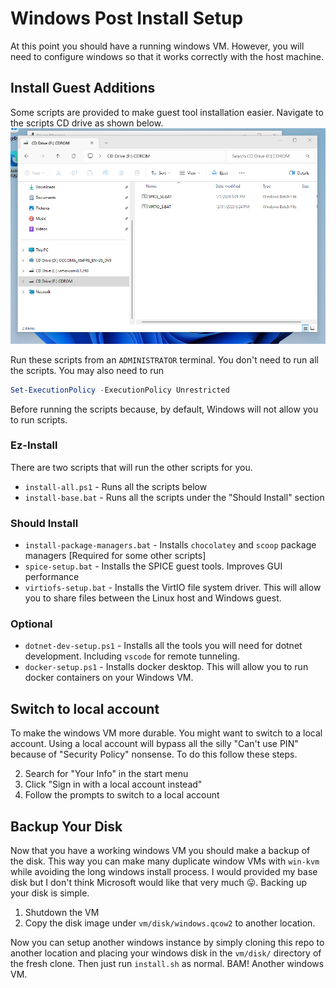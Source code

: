 # Windows Post Install Setup

At this point you should have a running windows VM. However, you will need to configure 
windows so that it works correctly with the host machine.

## Install Guest Additions
Some scripts are provided to make guest tool installation easier.
Navigate to the scripts CD drive as shown below.
![batch files iso drive](bat-iso.png)

Run these scripts from an `ADMINISTRATOR` terminal. You don't need to run all the scripts. 
You may also need to run 
```powershell
Set-ExecutionPolicy -ExecutionPolicy Unrestricted
```
Before running the scripts because, by default, Windows will not allow you to run scripts.

### Ez-Install 
There are two scripts that will run the other scripts for you.

- `install-all.ps1` - Runs all the scripts below
- `install-base.bat` - Runs all the scripts under the "Should Install" section

### Should Install 
- `install-package-managers.bat` - Installs `chocolatey` and `scoop` package managers [Required for some other scripts]
- `spice-setup.bat` - Installs the SPICE guest tools. Improves GUI performance 
- `virtiofs-setup.bat` - Installs the VirtIO file system driver. This will allow you to share files between the Linux host and Windows guest.

### Optional
- `dotnet-dev-setup.ps1` - Installs all the tools you will need for dotnet development. Including `vscode` for remote tunneling.
- `docker-setup.ps1` - Installs docker desktop. This will allow you to run docker containers on your Windows VM.

## Switch to local account 
To make the windows VM more durable. You might want to switch to a local account. Using a local account will bypass 
all the silly "Can't use PIN" because of "Security Policy" nonsense. To do this follow these steps.

2. Search for "Your Info" in the start menu
3. Click "Sign in with a local account instead"
4. Follow the prompts to switch to a local account

## Backup Your Disk

Now that you have a working windows VM you should make a backup of the disk. This way you can make many duplicate window VMs
with `win-kvm` while avoiding the long windows install process. I would provided my base disk but I don't think Microsoft would like 
that very much 😛. Backing up your disk is simple. 

1. Shutdown the VM
2. Copy the disk image under `vm/disk/windows.qcow2` to another location.

Now you can setup another windows instance by simply cloning this repo to another location and placing your windows disk in the `vm/disk/` directory of the fresh clone. Then just run `install.sh` as normal. BAM! Another windows VM.
